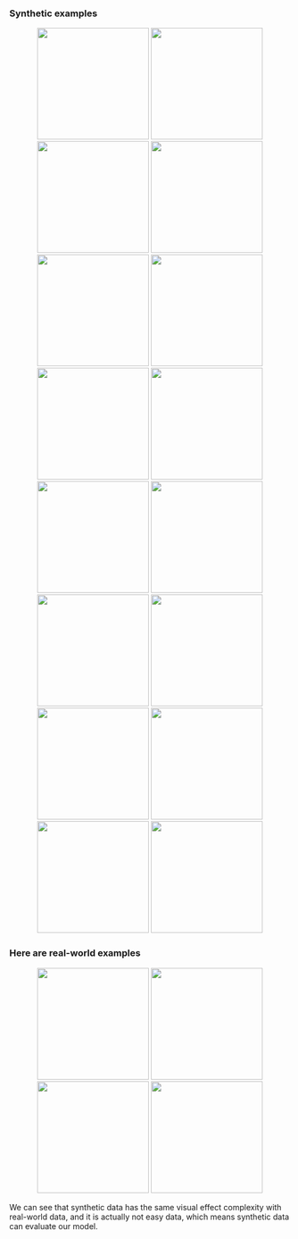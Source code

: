 ### Synthetic examples

<div align="center">
    <img src="https://github.com/zzzzdh/Seenomaly/blob/master/image/21.gif" width="200">
    <img src="https://github.com/zzzzdh/Seenomaly/blob/master/image/22.gif" width="200">
    <img src="https://github.com/zzzzdh/Seenomaly/blob/master/image/23.gif" width="200">
    <img src="https://github.com/zzzzdh/Seenomaly/blob/master/image/24.gif" width="200">
</div>

<div align="center">
    <img src="https://github.com/zzzzdh/Seenomaly/blob/master/image/81.gif" width="200">
    <img src="https://github.com/zzzzdh/Seenomaly/blob/master/image/82.gif" width="200">
    <img src="https://github.com/zzzzdh/Seenomaly/blob/master/image/83.gif" width="200">
    <img src="https://github.com/zzzzdh/Seenomaly/blob/master/image/84.gif" width="200">
</div>

<div align="center">
    <img src="https://github.com/zzzzdh/Seenomaly/blob/master/image/31.gif" width="200">
    <img src="https://github.com/zzzzdh/Seenomaly/blob/master/image/32.gif" width="200">
    <img src="https://github.com/zzzzdh/Seenomaly/blob/master/image/33.gif" width="200">
    <img src="https://github.com/zzzzdh/Seenomaly/blob/master/image/34.gif" width="200">
</div>

<div align="center">
    <img src="https://github.com/zzzzdh/Seenomaly/blob/master/image/91.gif" width="200">
    <img src="https://github.com/zzzzdh/Seenomaly/blob/master/image/92.gif" width="200">
    <img src="https://github.com/zzzzdh/Seenomaly/blob/master/image/93.gif" width="200">
    <img src="https://github.com/zzzzdh/Seenomaly/blob/master/image/94.gif" width="200">
</div>

### Here are real-world examples

<div align="center">
    <img src="https://github.com/zzzzdh/Seenomaly/blob/master/image/11.gif" width="200">
    <img src="https://github.com/zzzzdh/Seenomaly/blob/master/image/r17.gif" width="200">
    <img src="https://github.com/zzzzdh/Seenomaly/blob/master/image/41.gif" width="200">
    <img src="https://github.com/zzzzdh/Seenomaly/blob/master/image/r617.gif" width="200">
</div>

We can see that synthetic data has the same visual effect complexity with real-world data, and it is actually not easy data, which means synthetic data can evaluate our model.
